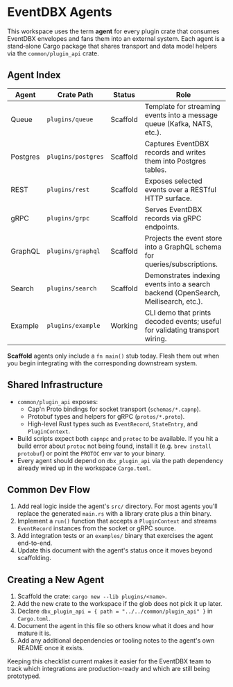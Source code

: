 # EventDBX Agents

This workspace uses the term **agent** for every plugin crate that consumes
EventDBX envelopes and fans them into an external system. Each agent is a
stand‑alone Cargo package that shares transport and data model helpers via the
`common/plugin_api` crate.

## Agent Index

| Agent        | Crate Path          | Status    | Role |
|--------------|---------------------|-----------|------|
| Queue        | `plugins/queue`     | Scaffold  | Template for streaming events into a message queue (Kafka, NATS, etc.). |
| Postgres     | `plugins/postgres`  | Scaffold  | Captures EventDBX records and writes them into Postgres tables. |
| REST         | `plugins/rest`      | Scaffold  | Exposes selected events over a RESTful HTTP surface. |
| gRPC         | `plugins/grpc`      | Scaffold  | Serves EventDBX records via gRPC endpoints. |
| GraphQL      | `plugins/graphql`   | Scaffold  | Projects the event store into a GraphQL schema for queries/subscriptions. |
| Search       | `plugins/search`    | Scaffold  | Demonstrates indexing events into a search backend (OpenSearch, Meilisearch, etc.). |
| Example      | `plugins/example`   | Working   | CLI demo that prints decoded events; useful for validating transport wiring. |

**Scaffold** agents only include a `fn main()` stub today. Flesh them out when
you begin integrating with the corresponding downstream system.

## Shared Infrastructure

- `common/plugin_api` exposes:
  - Cap'n Proto bindings for socket transport (`schemas/*.capnp`).
  - Protobuf types and helpers for gRPC (`protos/*.proto`).
  - High-level Rust types such as `EventRecord`, `StateEntry`, and `PluginContext`.
- Build scripts expect both `capnpc` and `protoc` to be available. If you hit a
  build error about `protoc` not being found, install it (e.g. `brew install protobuf`)
  or point the `PROTOC` env var to your binary.
- Every agent should depend on `dbx_plugin_api` via the path dependency already
  wired up in the workspace `Cargo.toml`.

## Common Dev Flow

1. Add real logic inside the agent's `src/` directory. For most agents you'll
   replace the generated `main.rs` with a library crate plus a thin binary.
2. Implement a `run()` function that accepts a `PluginContext` and streams
   `EventRecord` instances from the socket or gRPC source.
3. Add integration tests or an `examples/` binary that exercises the agent end-to-end.
4. Update this document with the agent's status once it moves beyond scaffolding.

## Creating a New Agent

1. Scaffold the crate: `cargo new --lib plugins/<name>`.
2. Add the new crate to the workspace if the glob does not pick it up later.
3. Declare `dbx_plugin_api = { path = "../../common/plugin_api" }` in `Cargo.toml`.
4. Document the agent in this file so others know what it does and how mature it is.
5. Add any additional dependencies or tooling notes to the agent's own README once
   it exists.

Keeping this checklist current makes it easier for the EventDBX team to track
which integrations are production-ready and which are still being prototyped.

